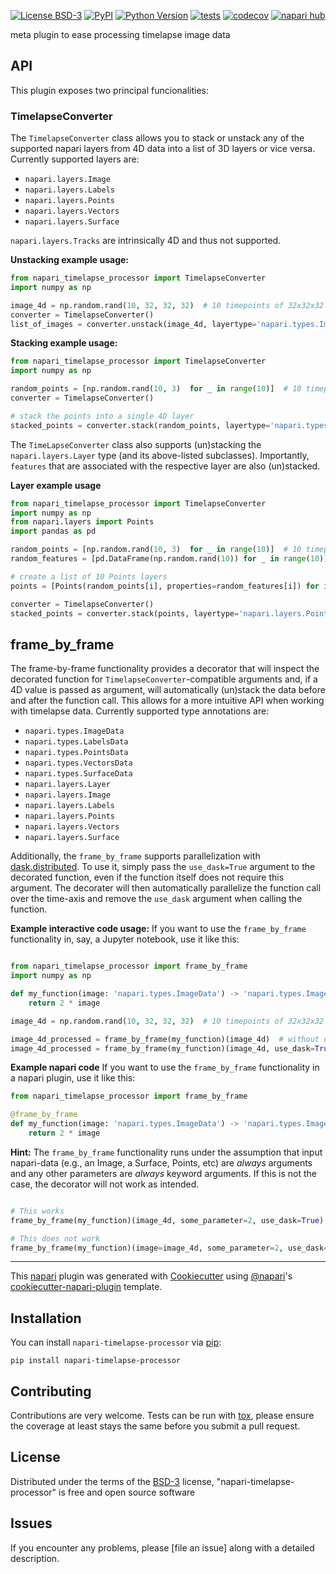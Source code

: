 
[![License BSD-3](https://img.shields.io/pypi/l/napari-timelapse-processor.svg?color=green)](https://github.com/jo-mueller/napari-timelapse-processor/raw/main/LICENSE)
[![PyPI](https://img.shields.io/pypi/v/napari-timelapse-processor.svg?color=green)](https://pypi.org/project/napari-timelapse-processor)
[![Python Version](https://img.shields.io/pypi/pyversions/napari-timelapse-processor.svg?color=green)](https://python.org)
[![tests](https://github.com/jo-mueller/napari-timelapse-processor/workflows/tests/badge.svg)](https://github.com/jo-mueller/napari-timelapse-processor/actions)
[![codecov](https://codecov.io/gh/jo-mueller/napari-timelapse-processor/branch/main/graph/badge.svg)](https://codecov.io/gh/jo-mueller/napari-timelapse-processor)
[![napari hub](https://img.shields.io/endpoint?url=https://api.napari-hub.org/shields/napari-timelapse-processor)](https://napari-hub.org/plugins/napari-timelapse-processor)

meta plugin to ease processing timelapse image data

## API

This plugin exposes two principal funcionalities:

### TimelapseConverter

The `TimelapseConverter` class allows you to stack or unstack any of the supported napari layers from 4D data into a list of 3D layers or vice versa. Currently supported layers are:

- `napari.layers.Image`
- `napari.layers.Labels`
- `napari.layers.Points`
- `napari.layers.Vectors`
- `napari.layers.Surface`

`napari.layers.Tracks` are intrinsically 4D and thus not supported.

**Unstacking example usage:**

```python
from napari_timelapse_processor import TimelapseConverter
import numpy as np

image_4d = np.random.rand(10, 32, 32, 32)  # 10 timepoints of 32x32x32 data
converter = TimelapseConverter()
list_of_images = converter.unstack(image_4d, layertype='napari.types.ImageData')
```

**Stacking example usage:**

```python
from napari_timelapse_processor import TimelapseConverter
import numpy as np

random_points = [np.random.rand(10, 3)  for _ in range(10)]  # 10 timepoints of 10 random 3D points
converter = TimelapseConverter()

# stack the points into a single 4D layer
stacked_points = converter.stack(random_points, layertype='napari.types.PointsData')
```

The `TimeLapseConverter` class also supports (un)stacking the `napari.layers.Layer` type (and its above-listed subclasses). Importantly, `features` that are associated with the respective layer are also (un)stacked.

**Layer example usage**

```python
from napari_timelapse_processor import TimelapseConverter
import numpy as np
from napari.layers import Points
import pandas as pd

random_points = [np.random.rand(10, 3)  for _ in range(10)]  # 10 timepoints of 10 random 3D points
random_features = [pd.DataFrame(np.random.rand(10)) for _ in range(10)]  # 10 timepoints of 10 random feature values

# create a list of 10 Points layers
points = [Points(random_points[i], properties=random_features[i]) for i in range(10)]

converter = TimelapseConverter()
stacked_points = converter.stack(points, layertype='napari.layers.Points')
```

## frame_by_frame

The frame-by-frame functionality provides a decorator that will inspect the decorated function for `TimelapseConverter`-compatible arguments and, if a 4D value is passed as argument, will automatically (un)stack the data before and after the function call. This allows for a more intuitive API when working with timelapse data. Currently supported type annotations are:

- `napari.types.ImageData`
- `napari.types.LabelsData`
- `napari.types.PointsData`
- `napari.types.VectorsData`
- `napari.types.SurfaceData`
- `napari.layers.Layer`
- `napari.layers.Image`
- `napari.layers.Labels`
- `napari.layers.Points`
- `napari.layers.Vectors`
- `napari.layers.Surface`

Additionally, the `frame_by_frame` supports parallelization with [dask.distributed](https://distributed.dask.org/en/latest/). To use it, simply pass the `use_dask=True` argument to the decorated function, even if the function itself does not require this argument. The decorater will then automatically parallelize the function call over the time-axis and remove the `use_dask` argument when calling the function.

**Example interactive code usage:** If you want to use the `frame_by_frame` functionality in, say, a Jupyter notebook, use it like this:

```python

from napari_timelapse_processor import frame_by_frame
import numpy as np

def my_function(image: 'napari.types.ImageData') -> 'napari.types.ImageData':
    return 2 * image

image_4d = np.random.rand(10, 32, 32, 32)  # 10 timepoints of 32x32x32 data

image_4d_processed = frame_by_frame(my_function)(image_4d)  # without dask
image_4d_processed = frame_by_frame(my_function)(image_4d, use_dask=True)  # with dask
```

**Example napari code** If you want to use the `frame_by_frame` functionality in a napari plugin, use it like this:

```python
from napari_timelapse_processor import frame_by_frame

@frame_by_frame
def my_function(image: 'napari.types.ImageData') -> 'napari.types.ImageData':
    return 2 * image
```

**Hint:** The `frame_by_frame` functionality runs under the assumption that input napari-data (e.g., an Image, a Surface, Points, etc) are *always* arguments and any other parameters are *always* keyword arguments. If this is not the case, the decorator will not work as intended.

```python

# This works
frame_by_frame(my_function)(image_4d, some_parameter=2, use_dask=True)

# This does not work
frame_by_frame(my_function)(image=image_4d, some_parameter=2, use_dask=True)
```

----------------------------------

This [napari] plugin was generated with [Cookiecutter] using [@napari]'s [cookiecutter-napari-plugin] template.

<!--
Don't miss the full getting started guide to set up your new package:
https://github.com/napari/cookiecutter-napari-plugin#getting-started

and review the napari docs for plugin developers:
https://napari.org/stable/plugins/index.html
-->

## Installation

You can install `napari-timelapse-processor` via [pip]:

    pip install napari-timelapse-processor




## Contributing

Contributions are very welcome. Tests can be run with [tox], please ensure
the coverage at least stays the same before you submit a pull request.

## License

Distributed under the terms of the [BSD-3] license,
"napari-timelapse-processor" is free and open source software

## Issues

If you encounter any problems, please [file an issue] along with a detailed description.

[napari]: https://github.com/napari/napari
[Cookiecutter]: https://github.com/audreyr/cookiecutter
[@napari]: https://github.com/napari
[MIT]: http://opensource.org/licenses/MIT
[BSD-3]: http://opensource.org/licenses/BSD-3-Clause
[GNU GPL v3.0]: http://www.gnu.org/licenses/gpl-3.0.txt
[GNU LGPL v3.0]: http://www.gnu.org/licenses/lgpl-3.0.txt
[Apache Software License 2.0]: http://www.apache.org/licenses/LICENSE-2.0
[Mozilla Public License 2.0]: https://www.mozilla.org/media/MPL/2.0/index.txt
[cookiecutter-napari-plugin]: https://github.com/napari/cookiecutter-napari-plugin

[napari]: https://github.com/napari/napari
[tox]: https://tox.readthedocs.io/en/latest/
[pip]: https://pypi.org/project/pip/
[PyPI]: https://pypi.org/
